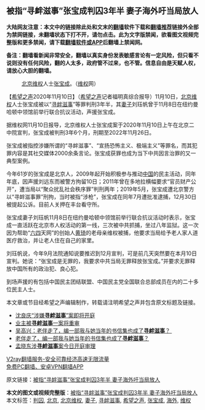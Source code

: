  <h2>被指“寻衅滋事”张宝成判囚3年半 妻子海外吁当局放人</h2> <p class="notice"><b>大陆网友注意：本文中的链接除此处和文末的<a href="https://github.com/bannedbook/fanqiang" >翻墙</a>软件下载和<a href="https://github.com/killgcd/justmysocks/blob/master/README.md">翻墙推荐</a>链接外全部为禁网链接，未翻墙状态下打不开，请勿点击。此为文字版禁闻，欲看图文视频完整版和更多禁闻，请下载<a href="https://github.com/bannedbook/fanqiang">翻墙软件或APP</a>后翻墙上禁闻网。</p><p>备注：翻墙看新闻非常安全，翻墙以真实身份发表敏感言论有一定风险，但只看不说则没有任何风险，翻的人太多，政府管不过来，也不管。信息自由是天赋人权，请放心大胆的翻墙。</b></p>  <div class="entry"> <figure><figcaption><a href="https://www.bannedbook.org/bnews/tag/%e5%8c%97%e4%ba%ac/" class="st_tag internal_tag" rel="tag" title="标签 北京 下的日志">北京</a><span class='wp_keywordlink_affiliate'><a href="https://www.bannedbook.org/bnews/weiquan/" title="维权" target="_blank">维权</a></span>人士<a href="https://www.bannedbook.org/bnews/tag/%e5%bc%a0%e5%ae%9d%e6%88%90/" class="st_tag internal_tag" rel="tag" title="标签 张宝成 下的日志">张宝成</a>。（<a href="https://www.bannedbook.org/bnews/tag/%E7%BB%B4%E6%9D%83/" class="st_tag internal_tag" rel="tag" title="标签 维权 下的日志">维权</a>网）</figcaption></figure> <p>【<span class='wp_keywordlink_affiliate'><a href="https://www.soundofhope.org" title="希望之声" target="_blank">希望之声</a></span>2020年11月10日】（<a href="https://www.bannedbook.org/bnews/tag/%e5%b8%8c%e6%9c%9b%e4%b9%8b%e5%a3%b0/" class="st_tag internal_tag" rel="tag" title="标签 希望之声 下的日志">希望之声</a>记者福明真综合报导）11月10日，<a href="https://www.bannedbook.org/bnews/tag/%E5%8C%97%E4%BA%AC%E7%BB%B4%E6%9D%83/" class="st_tag internal_tag" rel="tag" title="标签 北京维权 下的日志">北京维权</a>人士张宝成被以“<a href="https://www.bannedbook.org/bnews/tag/%e5%af%bb%e8%a1%85%e6%bb%8b%e4%ba%8b/" class="st_tag internal_tag" rel="tag" title="标签 寻衅滋事 下的日志">寻衅滋事</a>”等罪判刑3年半，其<a href="https://www.bannedbook.org/bnews/tag/%e5%a6%bb%e5%ad%90/" class="st_tag internal_tag" rel="tag" title="标签 妻子 下的日志">妻子</a>刘珏帆曾于11月8日在纽约曼哈顿中领馆前举行联合抗议活动，声援张宝成。</p> <p>据维权网11月10日报导，北京维权人士张宝成案于2020年11月10日上午在北京二中院宣判，张宝成被判刑3年6个月，刑期至2022年11月26日。</p> <p>张宝成被指控涉嫌所谓的“寻衅滋事”、“宣扬恐怖主义、极端主义”等罪名，而其犯罪内容是其社交媒体2000余条言论。张宝成获罪也成为当下中共因言治罪的又一典型案例。</p>  <p>今年61岁的张宝成是北京人，2009年起开始积极参与推动<span class='wp_keywordlink_affiliate'><a href="https://www.bannedbook.org/" title="中国" target="_blank">中国</a></span>的民主活动，同年年底，因声援刘远东而被警方拘留10日；2011年曾在多地拉横幅要求“官员财产公开”，遭当局以“聚众扰乱社会秩序罪”判刑两年；2019年5月，张宝成遭北京警方以“寻衅滋事罪”刑拘，当时被指“涉枪”，张宝成在同年7月遭批准逮捕，12月30日被提起公诉。目前人关押在丰台看守所。</p> <p>张宝成妻子刘珏帆11月8日在纽约曼哈顿中领馆前举行联合抗议活动时表示，张宝成一直活跃在北京市人权活动的第一线，三次被中共抓捕，坐过八年监狱。这一次因为帮助“<span class='wp_keywordlink'><a href="https://www.bannedbook.org/forum2/topic2509.html" title="《中国六四真相》" target="_blank">六四</a></span>天网”的创始人<span class='wp_keywordlink'><a href="https://www.bannedbook.org/forum10/topic200.html" title="黄琦" target="_blank">黄琦</a></span>的老母亲维权被捕，他要求当局给予老人家人道医疗救治，并让老人住在自己的家里。</p> <p>刘珏帆说，今年9月法院通知说要推迟到12月宣判，可是前几天突然要在本月10日宣判。她说：“张宝成是无罪的，我要求中共当局无罪释放张宝成。”并要求无罪释放中国所有的政治犯、良心犯。</p>  <p>到场声援的有包括中国民主团结联盟、中国民主党全国联合总部成员在内的二十多位民主人士。</p> <p>本文章或节目经希望之声编辑制作，转载请注明希望之声并包含原文标题及链接。</p> <ul class='op-related-articles' title='相关阅读'> <li><a href='https://www.bannedbook.org/bnews/renquan/20201026/1420430.html' target='_blank'>沈良庆“涉嫌<b>寻衅滋事</b>”案即将开庭</a></li> <li><a href='https://www.bannedbook.org/bnews/renquan/20201020/1416893.html' target='_blank'>业主被<b>寻衅滋事</b>一案将重审</a></li> <li><a href='https://www.bannedbook.org/bnews/renquan/xgmyd/20201003/1407499.html' target='_blank'>吴高兴：老伴走了，编一部我与她当年的书信集也成了<b>寻衅滋事</b>？ </a></li> <li><a href='https://www.bannedbook.org/bnews/baitai/20201002/1406737.html' target='_blank'>老伴走了，编一部我与她当年的书信集也成了<b>寻衅滋事</b>？</a></li> <li><a href='https://www.bannedbook.org/bnews/renquan/20201001/1406136.html' target='_blank'>孟晓东涉<b>寻衅滋事</b>案今日开庭审理</a></li> </ul> <p class="texttj"> <a href="https://www.bannedbook.org/forum23/topic22702.html" target="_blank">V2ray翻墙服务-安全可靠经济高速无限流量</a><br/> <a href="https://github.com/bannedbook/fanqiang/wiki/%E7%A6%81%E9%97%BB%E7%BD%91%E5%AE%89%E5%8D%93%E7%BF%BB%E5%A2%99%E6%96%B0%E9%97%BBAPP" target="_blank">免费PC翻墙、安卓VPN翻墙APP</a></p><p>原文链接：<a class="src_link"  href="https://www.soundofhope.org/post/441175" target="_blank">被指“寻衅滋事”张宝成判囚3年半 妻子海外吁当局放人</a></p> <a name='sharetosocial'></a>       <div><b>本文的图文或视频完整版</b>：<a href='https://www.bannedbook.org/bnews/comments/20201110/1428814.html'>被指“寻衅滋事”张宝成判囚3年半 妻子海外吁当局放人</a></div>  </div><!--END ENTRY--> <div class="postfooter"> <div>本文标签：<a href="https://www.bannedbook.org/bnews/tag/%E5%88%A4%E5%9B%9A/" rel="tag">判囚</a>, <a href="https://www.bannedbook.org/bnews/tag/%e5%8c%97%e4%ba%ac/" rel="tag">北京</a>, <a href="https://www.bannedbook.org/bnews/tag/%E5%8C%97%E4%BA%AC%E7%BB%B4%E6%9D%83/" rel="tag">北京维权</a>, <a href="https://www.bannedbook.org/bnews/tag/%e5%a6%bb%e5%ad%90/" rel="tag">妻子</a>, <a href="https://www.bannedbook.org/bnews/tag/%e5%af%bb%e8%a1%85%e6%bb%8b%e4%ba%8b/" rel="tag">寻衅滋事</a>, <a href="https://www.bannedbook.org/bnews/tag/%e5%b8%8c%e6%9c%9b%e4%b9%8b%e5%a3%b0/" rel="tag">希望之声</a>, <a href="https://www.bannedbook.org/bnews/tag/%e5%bc%a0%e5%ae%9d%e6%88%90/" rel="tag">张宝成</a>, <a href="https://www.bannedbook.org/bnews/tag/%E6%B5%B7%E5%A4%96/" rel="tag">海外</a>, <a href="https://www.bannedbook.org/bnews/tag/%E7%BB%B4%E6%9D%83/" rel="tag">维权</a></div>  </div><!--END POSTFOOTER--> 